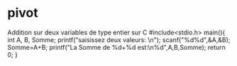 # pivot
Addition sur deux variables de type entier sur C
#include<stdio.h>
main(){
int A, B, Somme;
printf("saisissez deux valeurs: \n");
scanf("%d%d",&A,&B);
Somme=A+B;
printf("La Somme de %d+%d est:\n%d",A,B,Somme);
return 0;
}
